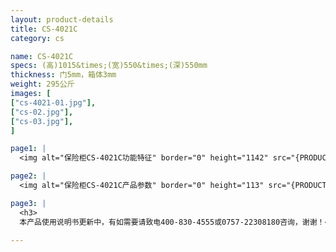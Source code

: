 ```yaml
---
layout: product-details
title: CS-4021C
category: cs

name: CS-4021C
specs: (高)1015&times;(宽)550&times;(深)550mm
thickness: 门5mm，箱体3mm
weight: 295公斤
images: [
["cs-4021-01.jpg"],
["cs-02.jpg"],
["cs-03.jpg"],
]

page1: |
  <img alt="保险柜CS-4021C功能特征" border="0" height="1142" src="{PRODUCT_IMAGES}products/cs-gn.jpg" width="538" />

page2: |
  <img alt="保险柜CS-4021C产品参数" border="0" height="113" src="{PRODUCT_IMAGES}products/cs-cpcs.jpg" width="538" />

page3: |
  <h3>
  本产品使用说明书更新中，有如需要请致电400-830-4555或0757-22308180咨询，谢谢！</h3>

---
```

